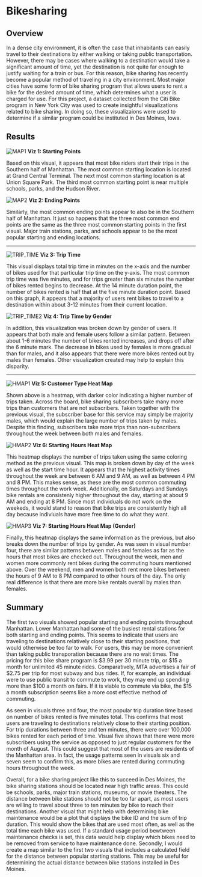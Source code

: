 # Bikesharing

## Overview
In a dense city environment, it is often the case that inhabitants can easily travel to their destinations by either walking or taking public transportation.  However, there may be cases where walking to a destination would take a significant amount of time, yet the destination is not quite far enough to justify waiting for a train or bus.  For this reason, bike sharing has recently become a popular method of traveling in a city environment.  Most major cities have some form of bike sharing program that allows users to rent a bike for the desired amount of time, which determines what a user is charged for use.  For this project, a dataset collected from the Citi Bike program in New York City was used to create insightful visualizations related to bike sharing.  In doing so, these visualizaions were used to determine if a similar program could be instituted in Des Moines, Iowa.

## Results
![MAP1](https://github.com/Mots94/Bikesharing/blob/main/Images/Tableau_Map_1.PNG)
**Viz 1: Starting Points**

Based on this visual, it appears that most bike riders start their trips in the Southern half of Manhattan.  The most common starting location is located at Grand Central Terminal.  The next most common starting location is at Union Square Park.  The third most common starting point is near multiple schools, parks, and the Hudson River.

![MAP2](https://github.com/Mots94/Bikesharing/blob/main/Images/Tableau_Map_2.PNG)
**Viz 2: Ending Points**

Similarly, the most common ending points appear to also be in the Southern half of Manhattan.  It just so happens that the three most common end points are the same as the three most common starting points in the first visual.  Major train stations, parks, and schools appear to be the most popular starting and ending locations.

---

![TRIP_TIME](https://github.com/Mots94/Bikesharing/blob/main/Images/Tableau_Trips_1.PNG)
**Viz 3: Trip Time**

This visual displays total trip time in minutes on the x-axis and the number of bikes used for that particular trip time on the y-axis.  The most common trip time was five minutes, and for trips greater than six minutes the number of bikes rented begins to decrease.  At the 14 minute duration point, the number of bikes rented is half that at the five minute duration point.  Based on this graph, it appears that a majority of users rent bikes to travel to a destination within about 3-12 minutes from their current location.

![TRIP_TIME2](https://github.com/Mots94/Bikesharing/blob/main/Images/Tableau_Trips_2.PNG)
**Viz 4: Trip Time by Gender**

In addition, this visualization was broken down by gender of users.  It appears that both male and female users follow a similar pattern.  Between about 1-6 minutes the number of bikes rented increases, and drops off after the 6 minute mark.  The decrease in bikes used by females is more gradual than for males, and it also appears that there were more bikes rented out by males than females.  Other visualization created may help to explain this disparity.

---

![HMAP1](https://github.com/Mots94/Bikesharing/blob/main/Images/Tableau_HeatMap_CustomerType.PNG)
**Viz 5: Customer Type Heat Map**

Shown above is a heatmap, with darker color indicating a higher number of trips taken.  Across the board, bike sharing subscribers take many more trips than customers that are not subscribers.  Taken together with the previous visual, the subscriber base for this service may simply be majority males, which would explain the large number of trips taken by males.  Despite this finding, subscribers take more trips than non-subscribers throughout the week between both males and females.

![HMAP2](https://github.com/Mots94/Bikesharing/blob/main/Images/Tableau_HeatMap_StartHour.PNG)
**Viz 6: Starting Hours Heat Map**

This heatmap displays the number of trips taken using the same coloring method as the previous visual.  This map is broken down by day of the week as well as the start time hour.  It appears that the highest activity times throughout the week are between 6 AM and 9 AM, as well as between 4 PM and 8 PM.  This makes sense, as these are the most common commuting times throughout the work week.  Additionally, on Saturdays and Sundays bike rentals are consistenly higher throughout the day, starting at about 9 AM and ending at 8 PM.  Since most individuals do not work on the weekeds, it would stand to reason that bike trips are consistently high all day because indiviuals have more free time to do what they want.

![HMAP3](https://github.com/Mots94/Bikesharing/blob/main/Images/Tableau_HeatMap_StartHour_Gender.PNG)
**Viz 7: Starting Hours Heat Map (Gender)**

Finally, this heatmap displays the same information as the previous, but also breaks down the number of trips by gender.  As was seen in visual number four, there are similar patterns between males and females as far as the hours that most bikes are checked out.  Throughout the week, men and women more commonly rent bikes during the commuting hours mentioned above.  Over the weekend, men and women both rent more bikes between the hours of 9 AM to 8 PM compared to other hours of the day.  The only real difference is that there are more bike rentals overall by males than females.

## Summary
The first two visuals showed popular starting and ending points throughout Manhattan.  Lower Manhattan had some of the busiest rental stations for both starting and ending points. This seems to indicate that users are traveling to destinations relatively close to their starting positions, that would otherwise be too far to walk.  For users, this may be more convenient than taking public transporation because there are no wait times.  The pricing for this bike share program is $3.99 per 30 minute trip, or $15 a month for unlimited 45 minute rides.  Comparatively, MTA advertises a fair of $2.75 per trip for most subway and bus rides.  If, for example, an individual were to use public transit to commute to work, they may end up spending more than $100 a month on fairs.  If it is viable to commute via bike, the $15 a month subscription seems like a more cost effective method of commuting.

As seen in visuals three and four, the most popular trip duration time based on number of bikes rented is five minutes total.  This confirms that most users are traveling to destinations relatively close to their starting position.  For trip durations between three and ten minutes, there were over 100,000 bikes rented for each period of time.  Visual five shows that there were more subscribers using the service as opposed to just regular customers for the month of August.  This could suggest that most of the users are residents of the Manhattan area.  In fact, the usage patterns seen in visuals six and seven seem to confirm this, as more bikes are rented during commuting hours throughout the week.  

Overall, for a bike sharing project like this to succeed in Des Moines, the bike sharing stations should be located near high traffic areas.  This could be schools, parks, major train stations, museums, or movie theaters.  The distance between bike stations should not be too far apart, as most users are willing to travel about three to ten minutes by bike to reach their destinations.  Another visual that might help with determining bike maintenance would be a plot that displays the bike ID and the sum of trip duration.  This would show the bikes that are used most often, as well as the total time each bike was used.  If a standard usage period bewtween maintenance checks is set, this data would help display which bikes need to be removed from service to have maintenance done.  Secondly, I would create a map similar to the first two visuals that includes a calculated field for the distance between popular starting stations.  This may be useful for determining the actual distance between bike stations installed in Des Moines.  

